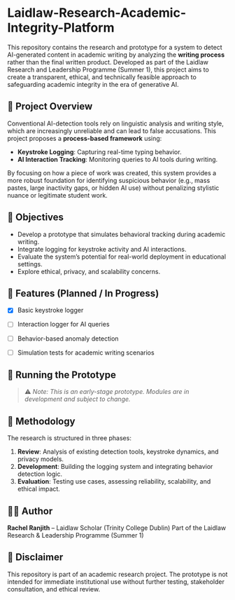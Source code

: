 # Laidlaw-Research-Academic-Integrity-Platform

This repository contains the research and prototype for a system to detect AI-generated content in academic writing by analyzing the **writing process** rather than the final written product. Developed as part of the Laidlaw Research and Leadership Programme (Summer 1), this project aims to create a transparent, ethical, and technically feasible approach to safeguarding academic integrity in the era of generative AI.

## 🧠 Project Overview

Conventional AI-detection tools rely on linguistic analysis and writing style, which are increasingly unreliable and can lead to false accusations. This project proposes a **process-based framework** using:

- **Keystroke Logging**: Capturing real-time typing behavior.
- **AI Interaction Tracking**: Monitoring queries to AI tools during writing.

By focusing on how a piece of work was created, this system provides a more robust foundation for identifying suspicious behavior (e.g., mass pastes, large inactivity gaps, or hidden AI use) without penalizing stylistic nuance or legitimate student work.

## 📌 Objectives

- Develop a prototype that simulates behavioral tracking during academic writing.
- Integrate logging for keystroke activity and AI interactions.
- Evaluate the system’s potential for real-world deployment in educational settings.
- Explore ethical, privacy, and scalability concerns.

## 🔧 Features (Planned / In Progress)

- [X] Basic keystroke logger
- [ ] Interaction logger for AI queries
- [ ] Behavior-based anomaly detection
- [ ] Simulation tests for academic writing scenarios


## 🧪 Running the Prototype

> ⚠️ *Note: This is an early-stage prototype. Modules are in development and subject to change.*


## 🧭 Methodology

The research is structured in three phases:

1. **Review**: Analysis of existing detection tools, keystroke dynamics, and privacy models.
2. **Development**: Building the logging system and integrating behavior detection logic.
3. **Evaluation**: Testing use cases, assessing reliability, scalability, and ethical impact.

## 🙋‍♀️ Author

**Rachel Ranjith** – Laidlaw Scholar (Trinity College Dublin)
Part of the Laidlaw Research & Leadership Programme (Summer 1)

## 📢 Disclaimer

This repository is part of an academic research project. The prototype is not intended for immediate institutional use without further testing, stakeholder consultation, and ethical review.